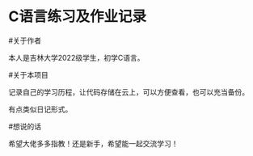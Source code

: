 # C语言练习及作业记录

#关于作者

  本人是吉林大学2022级学生，初学C语言。

#关于本项目

  记录自己的学习历程，让代码存储在云上，可以方便查看，也可以充当备份。
  
  有点类似日记形式。

#想说的话

  希望大佬多多指教！还是新手，希望能一起交流学习！
